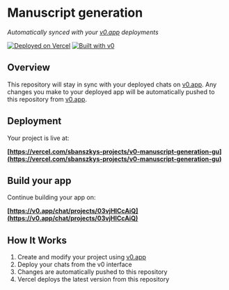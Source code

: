 # Manuscript generation

*Automatically synced with your [v0.app](https://v0.app) deployments*

[![Deployed on Vercel](https://img.shields.io/badge/Deployed%20on-Vercel-black?style=for-the-badge&logo=vercel)](https://vercel.com/sbanszkys-projects/v0-manuscript-generation-gu)
[![Built with v0](https://img.shields.io/badge/Built%20with-v0.app-black?style=for-the-badge)](https://v0.app/chat/projects/03vjHICcAiQ)

## Overview

This repository will stay in sync with your deployed chats on [v0.app](https://v0.app).
Any changes you make to your deployed app will be automatically pushed to this repository from [v0.app](https://v0.app).

## Deployment

Your project is live at:

**[https://vercel.com/sbanszkys-projects/v0-manuscript-generation-gu](https://vercel.com/sbanszkys-projects/v0-manuscript-generation-gu)**

## Build your app

Continue building your app on:

**[https://v0.app/chat/projects/03vjHICcAiQ](https://v0.app/chat/projects/03vjHICcAiQ)**

## How It Works

1. Create and modify your project using [v0.app](https://v0.app)
2. Deploy your chats from the v0 interface
3. Changes are automatically pushed to this repository
4. Vercel deploys the latest version from this repository
